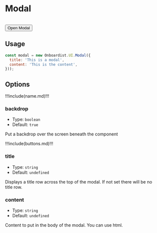 # Modal

<div class="example">
  <div id="example-target"></div>
  <br>
  <button type="button" class="pull-left" @click="openModal()">Open Modal</button>
</div>

## Usage

```js
const modal = new Onboardist.UI.Modal({
  title: 'This is a modal',
  content: 'This is the content',
}));
```

## Options

!!!include(name.md)!!!

### backdrop

* Type: `boolean`
* Default: `true`

Put a backdrop over the screen beneath the component

!!!include(buttons.md)!!!

### title

* Type: `string`
* Default: `undefined`

Displays a title row across the top of the modal. If not set there will be no title row.

### content

* Type: `string`
* Default: `undefined`

Content to put in the body of the modal. You can use html.

<script>
  export default {
    props: ['slot-key'],
    data: () => ({
      destroyables: [],
    }),
    mounted() {
      // this.destroyables.push(new Onboardist.UI.Modal({
      //   attach: document.querySelector('#example-target'),
      //   title: 'Title',
      //   placement: 'right',
      //   content: 'This is the content'
      // }));
      const i = new Onboardist.UI.ModalComponent({
        target: document.querySelector('#example-target'),
        data: {
          title: 'Create Modals',
          content: `
            You can create modals with different types of buttons.
            <br><br>
            They can also contain <b><i>HTML</b></i>.
            <br><br>
            By default, they have an 'OK' button that will close the modal.
          `,
          buttons: null,
        },
      })
    },
    destroyed() {
      this.destroyables.forEach(x => x.destroy());
    },
    methods: {
      openModal() {
        new Onboardist.UI.Modal({
          title: 'This is a modal',
          content: `This is the content`,
        });
      },
    }
  }
</script>

<style>
.example .oboardist-container {
  background: none !important;
}

.example .oboardist-container, .example .oboardist-container .box {
  position: relative !important;
}
</style>